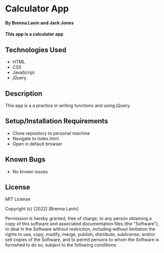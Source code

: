 # Calculator App

#### By Brenna Lavin and Jack Jones

#### This app is a calculator app

## Technologies Used

* HTML
* CSS
* JavaScript
* jQuery

## Description

This app is a a practice in writing functions and using jQuery.

## Setup/Installation Requirements

* Clone repository to personal machine
* Navigate to index.html
* Open in default browser

## Known Bugs

* No known issues

## License

MIT License

Copyright (c) [2022] [Brenna Lavin]

Permission is hereby granted, free of charge, to any person obtaining a copy
of this software and associated documentation files (the "Software"), to deal
in the Software without restriction, including without limitation the rights
to use, copy, modify, merge, publish, distribute, sublicense, and/or sell
copies of the Software, and to permit persons to whom the Software is
furnished to do so, subject to the following conditions: